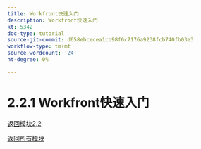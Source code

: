 ```yaml
---
title: Workfront快速入门
description: Workfront快速入门
kt: 5342
doc-type: tutorial
source-git-commit: d658ebcecea1cb98f6c7176a9238fcb740fb03e3
workflow-type: tm+mt
source-wordcount: '24'
ht-degree: 0%

---
```


# 2.2.1 Workfront快速入门

[返回模块2.2](./workfront.md)

[返回所有模块](./../../../overview.md)
